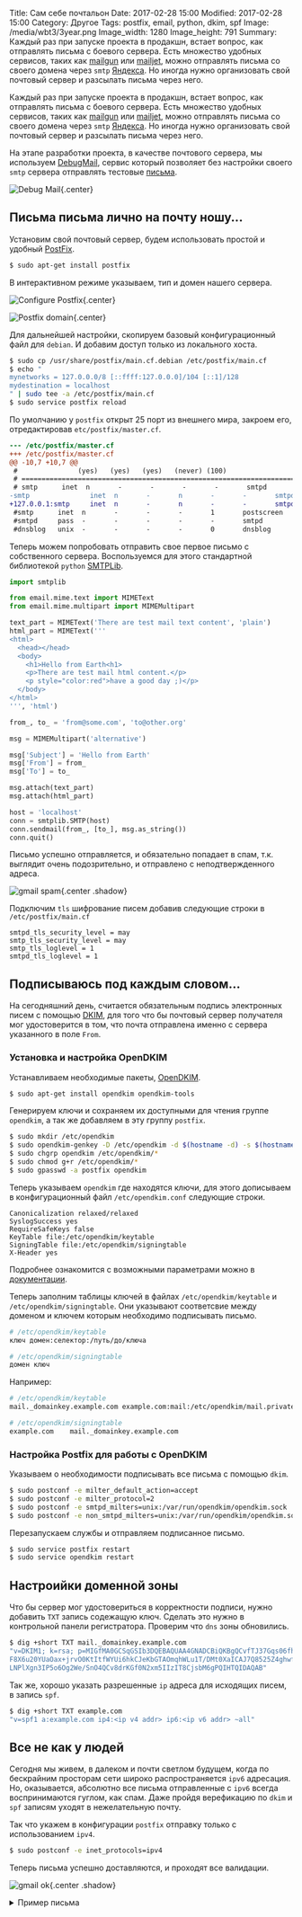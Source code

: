 Title: Сам себе почтальон
Date: 2017-02-28 15:00
Modified: 2017-02-28 15:00
Category: Другое
Tags: postfix, email, python, dkim, spf
Image: /media/wbt3/3year.png
Image_width: 1280
Image_height: 791
Summary:
    Каждый раз при запуске проекта в продакшн, встает вопрос, как
    отправлять письма с боевого сервера. Есть множество удобных сервисов, таких как
    [mailgun](https://www.mailgun.com/) или [mailjet](https://www.mailjet.com/),
    можно отправлять письма со своего домена через `smtp`
    [Яндекса](https://pdd.yandex.ru/). Но иногда нужно организовать свой почтовый
    сервер и разсылать письма через него.

Каждый раз при запуске проекта в продакшн, встает вопрос, как
отправлять письма с боевого сервера. Есть множество удобных сервисов, таких как
[mailgun](https://www.mailgun.com/) или [mailjet](https://www.mailjet.com/),
можно отправлять письма со своего домена через `smtp`
[Яндекса](https://pdd.yandex.ru/). Но иногда нужно организовать свой почтовый
сервер и разсылать письма через него.

На этапе разработки проекта, в качестве почтового сервера, мы используем
[DebugMail](https://debugmail.io), сервис который позволяет без настройки
своего `smtp` сервера отправлять тестовые
[письма](https://debugmail.io/mails/ec14ea018ee2944ff36776c9f1ba1b186984df8a).

![Debug Mail](/media/postfix/dm.png){.center}

## Письма письма лично на почту ношу...

Установим свой почтовый сервер, будем использовать простой и удобный
[PostFix](http://www.postfix.org/).

```bash
$ sudo apt-get install postfix
```

В интерактивном режиме указываем, тип и домен нашего сервера.

![Configure Postfix](/media/postfix/ps-configure.png){.center}

![Postfix domain](/media/postfix/ps-domain.png){.center}

Для дальнейшей настройки, скопируем базовый конфигурационный файл для `debian`.
И добавим доступ только из локального хоста.

```bash
$ sudo cp /usr/share/postfix/main.cf.debian /etc/postfix/main.cf
$ echo "
mynetworks = 127.0.0.0/8 [::ffff:127.0.0.0]/104 [::1]/128
mydestination = localhost
" | sudo tee -a /etc/postfix/main.cf
$ sudo service postfix reload
```

По умолчанию у `postfix` открыт 25 порт из внешнего мира, закроем его,
отредактировав `etc/postfix/master.cf`.

```diff
--- /etc/postfix/master.cf
+++ /etc/postfix/master.cf
@@ -10,7 +10,7 @@
 #               (yes)   (yes)   (yes)   (never) (100)
 # ==========================================================================
 # smtp      inet  n       -       -       -       -       smtpd
-smtp               inet  n       -       n       -       -       smtpd
+127.0.0.1:smtp     inet  n       -       n       -       -       smtpd
 #smtp      inet  n       -       -       -       1       postscreen
 #smtpd     pass  -       -       -       -       -       smtpd
 #dnsblog   unix  -       -       -       -       0       dnsblog
```

Теперь можем попробовать отправить свое первое письмо с собственного сервера.
Воспользуемся для этого стандартной библиотекой `python`
[SMTPLib](https://docs.python.org/3.6/library/smtplib.html).

```python
import smtplib

from email.mime.text import MIMEText
from email.mime.multipart import MIMEMultipart

text_part = MIMEText('There are test mail text content', 'plain')
html_part = MIMEText('''
<html>
  <head></head>
  <body>
    <h1>Hello from Earth<h1>
    <p>There are test mail html content.</p>
    <p style="color:red">have a good day ;)</p>
  </body>
</html>
''', 'html')

from_, to_ = 'from@some.com', 'to@other.org'

msg = MIMEMultipart('alternative')

msg['Subject'] = 'Hello from Earth'
msg['From'] = from_
msg['To'] = to_

msg.attach(text_part)
msg.attach(html_part)

host = 'localhost'
conn = smtplib.SMTP(host)
conn.sendmail(from_, [to_], msg.as_string())
conn.quit()
```

Письмо успешно отправляется, и обязательно попадает в спам, т.к. выглядит
очень подозрительно, и отправлено с неподтвержденного адреса.

![gmail spam](/media/postfix/gmail.png){.center .shadow}

<!-- ### Немного безопасности -->

Подключим `tls` шифрование писем добавив следующие строки в `/etc/postfix/main.cf`

```Lighttpd
smtpd_tls_security_level = may
smtp_tls_security_level = may
smtp_tls_loglevel = 1
smtpd_tls_loglevel = 1
```
<!--
Установим авториазацию с помощью [SASL](https://tools.ietf.org/html/rfc2222).

```bash
$ sudo apt-get install sasl2-bin
```

Укажим доступные пары логин\пароль в файле `/etc/postfix/sasl_passwd`.

```bash
# домен        логин:хеш пароля
example.com    testuser:59de1412ec33fd96ac4a4bfc793f1133
```

Дадим доступ на чтение этого файла только администратору, и сгенерируем таблицу.

```bash
$ sudo chown root:root /etc/postfix/sasl_passwd && chmod 600 /etc/postfix/sasl_passwd
$ postmap hash:/etc/postfix/sasl_passwd
$ ls -all /etc/postfix/sasl_passwd*
-rw------- 1 root root    59 фев  28 18:31 /etc/postfix/sasl_passwd
-rw------- 1 root root 12288 фев  28 18:37 /etc/postfix/sasl_passwd.db
```

Разрешим доступ только аутентифицированным пользователям, добавив в `/etc/postfix/main.cf`

```Lighttpd
smtpd_sasl_auth_enable = yes
smtpd_sasl_security_options = noanonymous
smtpd_sasl_local_domain = $myhostname
broken_sasl_auth_clients = yes
smtpd_recipient_restrictions =
   permit_sasl_authenticated, permit_mynetworks, check_relay_domains
smtp_sasl_password_maps = hash:/etc/postfix/sasl_passwd
```

Перезапускаем `postfix` и проверяем `SMTP` авторизацию по `telnet`.

```telnet
EHLO example.com
250-example.com
250-PIPELINING
250-SIZE 10240000
250-VRFY
250-ETRN
250-AUTH DIGEST-MD5 CRAM-MD5 NTLM LOGIN PLAIN
250-AUTH=DIGEST-MD5 CRAM-MD5 NTLM LOGIN PLAIN
250-ENHANCEDSTATUSCODES
250-8BITMIME
250 DSN
quit
```

Следующие строки указывают на наличие аутентификации.

```telnet
250-AUTH DIGEST-MD5 CRAM-MD5 NTLM LOGIN PLAIN
250-AUTH=DIGEST-MD5 CRAM-MD5 NTLM LOGIN PLAIN
```

Проверяем отправку письма добавив авторизацию.

```python
conn = smtplib.SMTP(host)
conn.login('testuser', 'testpasswd')
```
-->
## Подписываюсь под каждым словом...

На сегодняшний день, считается обязательным подпись электронных писем
с помощью [DKIM](http://www.dkim.org/), для того что бы почтовый сервер
получателя мог удостоверится в том, что почта отправлена именно с сервера
указанного в поле `From`.

### Установка и настройка OpenDKIM

Устанавливаем необходимые пакеты, [OpenDKIM](http://www.opendkim.org/).

```bash
$ sudo apt-get install opendkim opendkim-tools
```

Генерируем ключи и сохраняем их доступными для чтения группе `opendkim`,
а так же добавляем в эту группу `postfix`. 

```bash
$ sudo mkdir /etc/opendkim
$ sudo opendkim-genkey -D /etc/opendkim -d $(hostname -d) -s $(hostname)
$ sudo chgrp opendkim /etc/opendkim/*
$ sudo chmod g+r /etc/opendkim/*
$ sudo gpasswd -a postfix opendkim
```

Теперь указываем `opendkim` где находятся ключи, для этого дописываем
в конфигурационный файл `/etc/opendkim.conf` следующие строки.

```Lighttpd
Canonicalization relaxed/relaxed
SyslogSuccess yes
RequireSafeKeys false
KeyTable file:/etc/opendkim/keytable
SigningTable file:/etc/opendkim/signingtable
X-Header yes
```

Подробнее ознакомится с возможными параметрами можно в
[документации](http://www.opendkim.org/opendkim.conf.5.html).

Теперь заполним таблицы ключей в файлах `/etc/opendkim/keytable` и `/etc/opendkim/signingtable`.
Они указывают соответсвие между доменом и ключем которым необходимо подписывать письмо.

```bash
# /etc/opendkim/keytable
ключ домен:селектор:/путь/до/ключа
```

```bash
# /etc/opendkim/signingtable
домен ключ
```

Например:

```bash
# /etc/opendkim/keytable
mail._domainkey.example.com example.com:mail:/etc/opendkim/mail.private
```

```bash
# /etc/opendkim/signingtable
example.com    mail._domainkey.example.com
```

### Настройка Postfix для работы с OpenDKIM

Указываем о необходимости подписывать все письма с помощью `dkim`.

```bash
$ sudo postconf -e milter_default_action=accept
$ sudo postconf -e milter_protocol=2
$ sudo postconf -e smtpd_milters=unix:/var/run/opendkim/opendkim.sock
$ sudo postconf -e non_smtpd_milters=unix:/var/run/opendkim/opendkim.sock
```

Перезапускаем службы и отправляем подписанное письмо.

```bash
$ sudo service postfix restart
$ sudo service opendkim restart
```

## Настроийки доменной зоны

Что бы сервер мог удостовериться в корректности подписи,
нужно добавить `TXT` запись содежащую ключ. Сделать это нужно в контрольной
панели регистратора. Проверим что `dns` зоны обновились.

```bash
$ dig +short TXT mail._domainkey.example.com
"v=DKIM1; k=rsa; p=MIGfMA0GCSqGSIb3DQEBAQUAA4GNADCBiQKBgQCvfTJ37Gqs06fhG0YYj/6HbojCrDp
F8X6u20YUaOax+jrvO0KtItfWYUi6hkCJeKbGTAOmqhWLu1T/DMt0XaICAJ7Q8525Z4ghwfvc5LgYyNSDEODeF
LNPlXgn3IP5o6Og2We/SnO4QCv8drKGf0N2xm5IIzIT8CjsbM6gPQIHTQIDAQAB"
```

Так же, хорошо указать разрешенные `ip` адреса для исходящих писем, в запись `spf`.

```bash
$ dig +short TXT example.com
"v=spf1 a:example.com ip4:<ip v4 addr> ip6:<ip v6 addr> ~all"
```

## Все не как у людей

Сегодня мы живем, в далеком и почти светлом будущем, когда по бескрайним
просторам сети широко распространяется `ipv6` адресация. Но, оказывается,
абсолютно все письма отправленные с `ipv6` всегда воспринимаются гуглом, как спам.
Даже пройдя верефикацию по `dkim` и `spf` записям уходят в нежелательную почту.

Так что укажем в конфигурации `postfix` отправку только с использованием `ipv4`.

```bash
$ sudo postconf -e inet_protocols=ipv4
```

Теперь письма успешно доставляются, и проходят все валидации.

![gmail ok](/media/postfix/gmail_ok.png){.center .shadow}

<details>
    <summary>Пример письма</summary>
```python
Delivered-To: samael500@gmail.com
Received: by 10.182.174.67 with SMTP id bq3csp1452226obc;
        Tue, 28 Feb 2017 08:09:52 -0800 (PST)
X-Received: by 10.46.22.18 with SMTP id w18mr1151641ljd.86.1488298192253;
        Tue, 28 Feb 2017 08:09:52 -0800 (PST)
Return-Path: <info@*********>
Received: from ********* (*********. [**.**.**.**])
        by mx.google.com with ESMTPS id x14si1225569lfd.155.2017.02.28.08.09.51
        for <samael500@gmail.com>
        (version=TLS1_2 cipher=ECDHE-RSA-AES128-GCM-SHA256 bits=128/128);
        Tue, 28 Feb 2017 08:09:52 -0800 (PST)
Received-SPF: pass (google.com: domain of info@********* designates **.**.**.** as permitted sender) client-ip=**.**.**.**;
Authentication-Results: mx.google.com;
       dkim=pass header.i=*********;
       spf=pass (google.com: domain of info@********* designates **.**.**.** as permitted sender) smtp.mailfrom=info@*********
Received: from ********* (localhost [127.0.0.1])
    by ********* (Postfix) with ESMTP id D9ED0452AB
    for <samael500@gmail.com>; Tue, 28 Feb 2017 16:09:53 +0000 (UTC)
DKIM-Filter: OpenDKIM Filter v2.9.2 ********* D9ED0452AB
DKIM-Signature: v=1; a=rsa-sha256; c=relaxed/relaxed; d=*********;
    s=mail; t=1488298193;
    bh=juRoCRHzIAJJ4fKO8VlXEyxNddxTS8ftBnWmLxjdAik=;
    h=Subject:From:To:Date:From;
    b=G0Z6uXOV0LQHscdUOwMg5rjuJA/KWZ7x6Iqx3Z2x01nZ2kD+E1OgyP4zEfqS9XDiS
     fG04P0qpIJyGEmO8hgRDIlH1d5FIDGjGPMAFDynwZ9j7pG1h88yLHThdtesUN7Fjib
     2yL1xxiyw2dZbtfvgXwhj0Nb9RXpphrY+c9v2fW4=
Content-Type: multipart/alternative;
 boundary="===============3211535685628593130=="
MIME-Version: 1.0
Subject: Hello from Earth
From: info@*********
To: samael500@gmail.com
Message-Id: <20170228160953.D9ED0452AB*********>
Date: Tue, 28 Feb 2017 16:09:53 +0000 (UTC)

--===============3211535685628593130==
Content-Type: text/plain; charset="us-ascii"
MIME-Version: 1.0
Content-Transfer-Encoding: 7bit

There are test mail text content
--===============3211535685628593130==
Content-Type: text/html; charset="us-ascii"
MIME-Version: 1.0
Content-Transfer-Encoding: 7bit


<html>
  <head></head>
  <body>
    <h1>Hello from Earth<h1>
    <p>There are test mail html content.</p>
    <p style="color:red">have a good day ;)</p>
  </body>
</html>

--===============3211535685628593130==--
```
</details>


## Django settings

Теперь можно подключить отправку писем через наш `smtp` в джанго.

```python
EMAIL_HOST = 'localhost'
EMAIL_PORT = 25
EMAIL_HOST_USER = ''
EMAIL_HOST_PASSWORD = ''
EMAIL_USE_TLS = False
EMAIL_BACKEND = 'django.core.mail.backends.smtp.EmailBackend'

DEFAULT_FROM_EMAIL = 'info@example.com'
```
